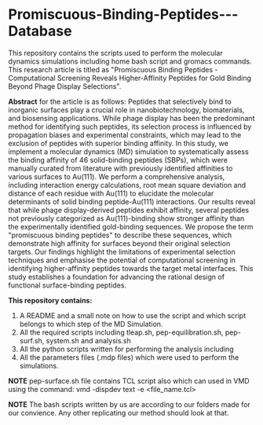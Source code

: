 # Promiscuous-Binding-Peptides---Database
This repository contains the scripts used to perform the molecular dynamics simulations including home bash script and gromacs commands. This research article is titled as "Promiscuous Binding Peptides - Computational Screening Reveals Higher-Affinity Peptides  for Gold Binding Beyond Phage Display Selections".

**Abstract** for the article is as follows:
Peptides that selectively bind to inorganic surfaces play a crucial role in nanobiotechnology, biomaterials, and biosensing applications. While phage display has been the predominant method for identifying such peptides, its selection process is influenced by propagation biases and experimental constraints, which may lead to the exclusion of peptides with superior binding affinity. In this study, we implement a molecular dynamics (MD) simulation to systematically assess the binding affinity of 46 solid-binding peptides (SBPs), which were manually curated from literature with previously identified affinities to various surfaces to Au(111). We perform a comprehensive analysis, including interaction energy calculations, root mean square deviation and distance of each residue with Au(111) to elucidate the molecular determinants of solid binding peptide-Au(111) interactions. Our results reveal that while phage display-derived peptides exhibit affinity, several peptides not previously categorized as Au(111)-binding show stronger affinity than the experimentally identified gold-binding sequences. We propose the term "promiscuous binding peptides" to describe these sequences, which demonstrate high affinity for surfaces beyond their original selection targets. Our findings highlight the limitations of experimental selection techniques and emphasise the potential of computational screening in identifying higher-affinity peptides towards the target metal interfaces. This study establishes a foundation for advancing the rational design of functional surface-binding peptides.

**This repository contains:**
1. A README and a small note on how to use the script and which script belongs to which step of the MD Simulation.
2. All the required scripts including tleap.sh, pep-equilibration.sh, pep-surf.sh, system.sh and analysis.sh
3. All the python scripts written for performing the analysis including
4. All the parameters files (.mdp files) which were used to perform the simulations.

**NOTE**
pep-surface.sh file contains TCL script also which can used in VMD using the command: vmd -dispdev text -e <file_name.tcl>

**NOTE**
The bash scripts written by us are according to our folders made for our convience. Any other replicating our method should look at that.
